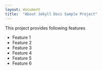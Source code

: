 ```yaml
---
layout: document
title:  "About Jekyll Docs Sample Project"
---
```

This project provides following features
<ul class="posts">
    <li>Feature 1</li>
    <li>Feature 2</li>
    <li>Feature 3</li>
    <li>Feature 4</li>
    <li>Feature 5</li>
    <li>Feature 6</li>
</ul>